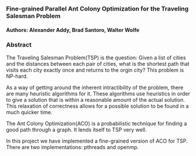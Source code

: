 ### Fine-grained Parallel Ant Colony Optimization for the Traveling Salesman Problem
#### Authors: Alexander Addy, Brad Santoro, Walter Wolfe

### Abstract

The Traveling Salesman Problem(TSP) is the question: 
Given a list of cities and the distances between each pair of cities, what is the shortest path that visits each city exactly once and returns to the orgin city?
This problem is NP-hard.

As a way of getting around the inherent intractibility of the problem, there are many heuristic algorithms for it.
These algorithms use heuristics in order to give a solution that is within a reasonable amount of the actual solution.
This relaxation of correctness allows for a possible solution to be found in a much quicker time.

The Ant Colony Optimization(ACO) is a probabilistic technique for finding a good path through a graph. It lends itself to TSP very well.

In this project we have implemented a fine-grained version of ACO for TSP.
There are two implementations: pthreads and openmp.
